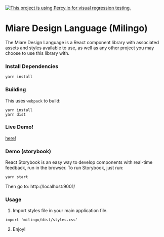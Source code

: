 [![This project is using Percy.io for visual regression testing.](https://percy.io/static/images/percy-badge.svg)](https://percy.io/Miare/Milingo)

# Miare Design Language (Milingo)

The Miare Design Language is a React component library with associated assets and styles available to use, as well as any other project you may choose to use this library with.

### Install Dependencies
 ```
 yarn install
 ```

### Building

This uses `webpack` to build:

```
yarn install
yarn dist
```

### Live Demo!
[here!](https://miare-ir.github.io/Milingo)

### Demo (storybook)

React Storybook is an easy way to develop components with real-time feedback, run in the browser. To run Storybook, just run:

```
yarn start
```

Then go to: http://localhost:9001/

### Usage

1. Import styles file in your main application file.

```
import 'milingo/dist/styles.css'
```

2. Enjoy!
